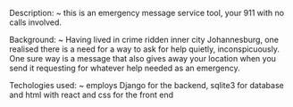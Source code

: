 Description:
~ this is an emergency message service tool, your 911 with no calls involved.


Background:
~ Having lived in crime ridden inner city Johannesburg, one realised there is a need for a way to ask for help quietly, inconspicuously. One sure way is a message that also gives away your location when you send it requesting for whatever help needed as an emergency.


Techologies used:
~ employs Django for the backend, sqlite3 for database and html with react and css for the front end




